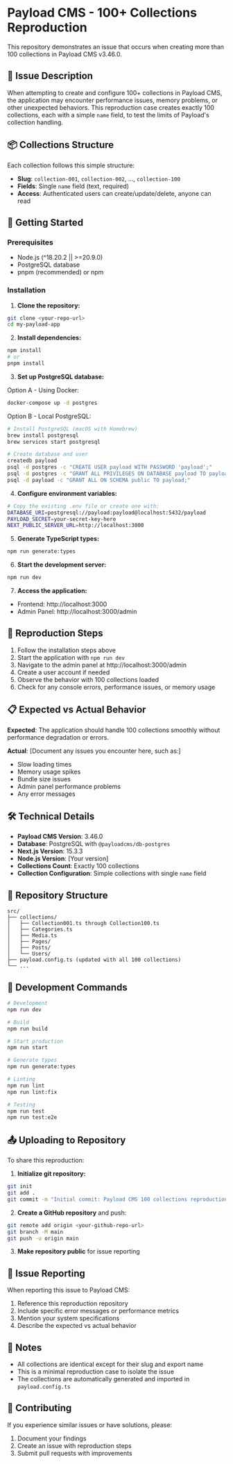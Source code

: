 # Payload CMS - 100+ Collections Reproduction

This repository demonstrates an issue that occurs when creating more than 100 collections in Payload CMS v3.46.0.

## 🐛 Issue Description

When attempting to create and configure 100+ collections in Payload CMS, the application may encounter performance issues, memory problems, or other unexpected behaviors. This reproduction case creates exactly 100 collections, each with a simple `name` field, to test the limits of Payload's collection handling.

## 📦 Collections Structure

Each collection follows this simple structure:
- **Slug**: `collection-001`, `collection-002`, ..., `collection-100`
- **Fields**: Single `name` field (text, required)
- **Access**: Authenticated users can create/update/delete, anyone can read

## 🚀 Getting Started

### Prerequisites

- Node.js (^18.20.2 || >=20.9.0)
- PostgreSQL database
- pnpm (recommended) or npm

### Installation

1. **Clone the repository:**
```bash
git clone <your-repo-url>
cd my-payload-app
```

2. **Install dependencies:**
```bash
npm install
# or
pnpm install
```

3. **Set up PostgreSQL database:**

Option A - Using Docker:
```bash
docker-compose up -d postgres
```

Option B - Local PostgreSQL:
```bash
# Install PostgreSQL (macOS with Homebrew)
brew install postgresql
brew services start postgresql

# Create database and user
createdb payload
psql -d postgres -c "CREATE USER payload WITH PASSWORD 'payload';"
psql -d postgres -c "GRANT ALL PRIVILEGES ON DATABASE payload TO payload;"
psql -d payload -c "GRANT ALL ON SCHEMA public TO payload;"
```

4. **Configure environment variables:**
```bash
# Copy the existing .env file or create one with:
DATABASE_URI=postgresql://payload:payload@localhost:5432/payload
PAYLOAD_SECRET=your-secret-key-here
NEXT_PUBLIC_SERVER_URL=http://localhost:3000
```

5. **Generate TypeScript types:**
```bash
npm run generate:types
```

6. **Start the development server:**
```bash
npm run dev
```

7. **Access the application:**
- Frontend: http://localhost:3000
- Admin Panel: http://localhost:3000/admin

## 🔬 Reproduction Steps

1. Follow the installation steps above
2. Start the application with `npm run dev`
3. Navigate to the admin panel at http://localhost:3000/admin
4. Create a user account if needed
5. Observe the behavior with 100 collections loaded
6. Check for any console errors, performance issues, or memory usage

## 📋 Expected vs Actual Behavior

**Expected**: The application should handle 100 collections smoothly without performance degradation or errors.

**Actual**: [Document any issues you encounter here, such as:]
- Slow loading times
- Memory usage spikes
- Bundle size issues
- Admin panel performance problems
- Any error messages

## 🛠 Technical Details

- **Payload CMS Version**: 3.46.0
- **Database**: PostgreSQL with `@payloadcms/db-postgres`
- **Next.js Version**: 15.3.3
- **Node.js Version**: [Your version]
- **Collections Count**: Exactly 100 collections
- **Collection Configuration**: Simple collections with single `name` field

## 📁 Repository Structure

```
src/
├── collections/
│   ├── Collection001.ts through Collection100.ts
│   ├── Categories.ts
│   ├── Media.ts
│   ├── Pages/
│   ├── Posts/
│   └── Users/
├── payload.config.ts (updated with all 100 collections)
└── ...
```

## 🔧 Development Commands

```bash
# Development
npm run dev

# Build
npm run build

# Start production
npm run start

# Generate types
npm run generate:types

# Linting
npm run lint
npm run lint:fix

# Testing
npm run test
npm run test:e2e
```

## 📤 Uploading to Repository

To share this reproduction:

1. **Initialize git repository:**
```bash
git init
git add .
git commit -m "Initial commit: Payload CMS 100 collections reproduction"
```

2. **Create a GitHub repository** and push:
```bash
git remote add origin <your-github-repo-url>
git branch -M main
git push -u origin main
```

3. **Make repository public** for issue reporting

## 🐛 Issue Reporting

When reporting this issue to Payload CMS:

1. Reference this reproduction repository
2. Include specific error messages or performance metrics
3. Mention your system specifications
4. Describe the expected vs actual behavior

## 📝 Notes

- All collections are identical except for their slug and export name
- This is a minimal reproduction case to isolate the issue
- The collections are automatically generated and imported in `payload.config.ts`

## 🤝 Contributing

If you experience similar issues or have solutions, please:
1. Document your findings
2. Create an issue with reproduction steps
3. Submit pull requests with improvements
